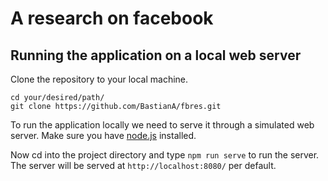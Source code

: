 # A research on facebook

## Running the application on a local web server
Clone the repository to your local machine.
```
cd your/desired/path/
git clone https://github.com/BastianA/fbres.git
```
To run the application locally we need to serve it through a simulated web server.
Make sure you have [node.js](https://nodejs.org/en/) installed.

Now cd into the project directory and type `npm run serve` to run the server.  
The server will be served at `http://localhost:8080/` per default.